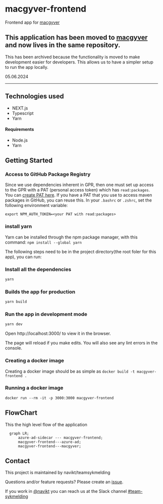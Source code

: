 # macgyver-frontend
Frontend app for [macgyver](https://github.com/navikt/macgyver)


## This application has been moved to [macgyver](https://github.com/navikt/macgyver) and now lives in the same repository. 
This has been archived because the functionality is moved to make development easier for developers. This allows us to have a simpler setup to run the app locally. 

05.06.2024

---

## Technologies used
* NEXT.js
* Typescript
* Yarn

#### Requirements
* Node.js
* Yarn

## Getting Started

### Access to GitHub Package Registry
Since we use dependencies inherent in GPR,
then one must set up access to the GPR with a PAT (personal access token)
which has `read:packages`.
You can [create PAT here](https://github.com/settings/tokens).
If you have a PAT that you use to access maven packages in GitHub, you can reuse this.
In your `.bashrc` or `.zshrc`, set the following environment variable:

`export NPM_AUTH_TOKEN=<your PAT with read:packages>`

### install yarn
Yarn can be installed through the npm package manager, with this command: 
```npm install --global yarn```

The following steps need to be in the project directory(the root foler for this app), you can run:

### Install all the dependencies
```bash
yarn
```

### Builds the app for production
```bash
yarn build
```

### Run the app in development mode

```bash
yarn dev
```
Open http://localhost:3000/ to view it in the browser.

The page will reload if you make edits.
You will also see any lint errors in the console.

### Creating a docker image
Creating a docker image should be as simple as `docker build -t macgyver-frontend .`

### Running a docker image
`docker run --rm -it -p 3000:3000 macgyver-frontend`

## FlowChart
This the high level flow of the application

```mermaid
  graph LR;
      azure-ad-sidecar --- macgyver-frontend;
      macgyver-frontend---azure-ad;
      macgyver-frontend---macgyver;
```


## Contact

This project is maintained by navikt/teamsykmelding

Questions and/or feature requests? Please create an [issue](https://github.com/navikt/macgyver-frontend/issues).

If you work in [@navikt](https://github.com/navikt) you can reach us at the Slack
channel [#team-sykmelding](https://nav-it.slack.com/archives/CMA3XV997)
